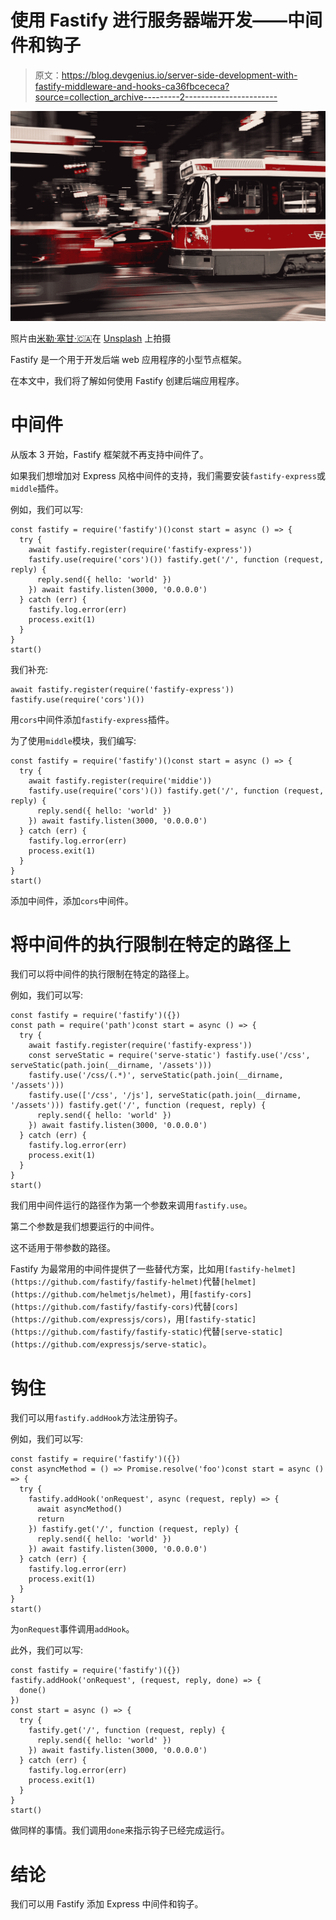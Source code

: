# 使用 Fastify 进行服务器端开发——中间件和钩子

> 原文：<https://blog.devgenius.io/server-side-development-with-fastify-middleware-and-hooks-ca36fbcececa?source=collection_archive---------2----------------------->

![](img/1234b1ecd8e20c546d723d095499ac45.png)

照片由[米勒·塞甘·🇨🇦](https://unsplash.com/@emileseguin?utm_source=medium&utm_medium=referral)在 [Unsplash](https://unsplash.com?utm_source=medium&utm_medium=referral) 上拍摄

Fastify 是一个用于开发后端 web 应用程序的小型节点框架。

在本文中，我们将了解如何使用 Fastify 创建后端应用程序。

# 中间件

从版本 3 开始，Fastify 框架就不再支持中间件了。

如果我们想增加对 Express 风格中间件的支持，我们需要安装`fastify-express`或`middle`插件。

例如，我们可以写:

```
const fastify = require('fastify')()const start = async () => {
  try {
    await fastify.register(require('fastify-express'))
    fastify.use(require('cors')()) fastify.get('/', function (request, reply) {
      reply.send({ hello: 'world' })
    }) await fastify.listen(3000, '0.0.0.0')  
  } catch (err) {
    fastify.log.error(err)    
    process.exit(1)
  }
}
start()
```

我们补充:

```
await fastify.register(require('fastify-express'))
fastify.use(require('cors')())
```

用`cors`中间件添加`fastify-express`插件。

为了使用`middle`模块，我们编写:

```
const fastify = require('fastify')()const start = async () => {
  try {
    await fastify.register(require('middie'))
    fastify.use(require('cors')()) fastify.get('/', function (request, reply) {
      reply.send({ hello: 'world' })
    }) await fastify.listen(3000, '0.0.0.0')  
  } catch (err) {
    fastify.log.error(err)    
    process.exit(1)
  }
}
start()
```

添加中间件，添加`cors`中间件。

# 将中间件的执行限制在特定的路径上

我们可以将中间件的执行限制在特定的路径上。

例如，我们可以写:

```
const fastify = require('fastify')({})
const path = require('path')const start = async () => {
  try {
    await fastify.register(require('fastify-express'))
    const serveStatic = require('serve-static') fastify.use('/css', serveStatic(path.join(__dirname, '/assets')))
    fastify.use('/css/(.*)', serveStatic(path.join(__dirname, '/assets')))
    fastify.use(['/css', '/js'], serveStatic(path.join(__dirname, '/assets'))) fastify.get('/', function (request, reply) {
      reply.send({ hello: 'world' })
    }) await fastify.listen(3000, '0.0.0.0')  
  } catch (err) {
    fastify.log.error(err)    
    process.exit(1)
  }
}
start()
```

我们用中间件运行的路径作为第一个参数来调用`fastify.use`。

第二个参数是我们想要运行的中间件。

这不适用于带参数的路径。

Fastify 为最常用的中间件提供了一些替代方案，比如用`[fastify-helmet](https://github.com/fastify/fastify-helmet)`代替`[helmet](https://github.com/helmetjs/helmet)`，用`[fastify-cors](https://github.com/fastify/fastify-cors)`代替`[cors](https://github.com/expressjs/cors)`，用`[fastify-static](https://github.com/fastify/fastify-static)`代替`[serve-static](https://github.com/expressjs/serve-static)`。

# 钩住

我们可以用`fastify.addHook`方法注册钩子。

例如，我们可以写:

```
const fastify = require('fastify')({})
const asyncMethod = () => Promise.resolve('foo')const start = async () => {
  try {
    fastify.addHook('onRequest', async (request, reply) => {
      await asyncMethod()
      return
    }) fastify.get('/', function (request, reply) {
      reply.send({ hello: 'world' })
    }) await fastify.listen(3000, '0.0.0.0')  
  } catch (err) {
    fastify.log.error(err)    
    process.exit(1)
  }
}
start()
```

为`onRequest`事件调用`addHook`。

此外，我们可以写:

```
const fastify = require('fastify')({})
fastify.addHook('onRequest', (request, reply, done) => {
  done()
})
const start = async () => {
  try {
    fastify.get('/', function (request, reply) {
      reply.send({ hello: 'world' })
    }) await fastify.listen(3000, '0.0.0.0')  
  } catch (err) {
    fastify.log.error(err)    
    process.exit(1)
  }
}
start()
```

做同样的事情。我们调用`done`来指示钩子已经完成运行。

# 结论

我们可以用 Fastify 添加 Express 中间件和钩子。